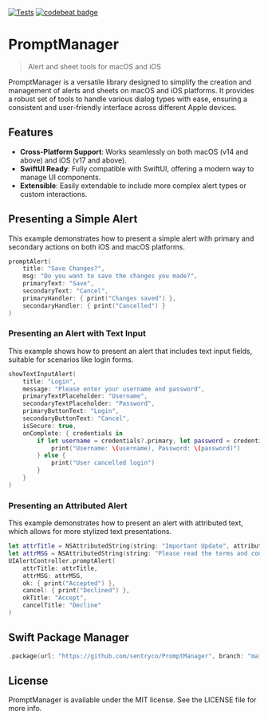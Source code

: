 [![Tests](https://github.com/sentryco/PromptManager/actions/workflows/Tests.yml/badge.svg)](https://github.com/sentryco/PromptManager/actions/workflows/Tests.yml)
[![codebeat badge](https://codebeat.co/badges/60b7748c-3675-4f19-b779-c2a675aed3c1)](https://codebeat.co/projects/github-com-sentryco-promptmanager-main)

# PromptManager

> Alert and sheet tools for macOS and iOS

PromptManager is a versatile library designed to simplify the creation and management of alerts and sheets on macOS and iOS platforms. It provides a robust set of tools to handle various dialog types with ease, ensuring a consistent and user-friendly interface across different Apple devices.

## Features

- **Cross-Platform Support**: Works seamlessly on both macOS (v14 and above) and iOS (v17 and above).
- **SwiftUI Ready**: Fully compatible with SwiftUI, offering a modern way to manage UI components.
- **Extensible**: Easily extendable to include more complex alert types or custom interactions.

## Presenting a Simple Alert

This example demonstrates how to present a simple alert with primary and secondary actions on both iOS and macOS platforms.

```swift
promptAlert(
    title: "Save Changes?",
    msg: "Do you want to save the changes you made?",
    primaryText: "Save",
    secondaryText: "Cancel",
    primaryHandler: { print("Changes saved") },
    secondaryHandler: { print("Cancelled") }
)
```

### Presenting an Alert with Text Input

This example shows how to present an alert that includes text input fields, suitable for scenarios like login forms.

```swift
showTextInputAlert(
    title: "Login",
    message: "Please enter your username and password",
    primaryTextPlaceholder: "Username",
    secondaryTextPlaceholder: "Password",
    primaryButtonText: "Login",
    secondaryButtonText: "Cancel",
    isSecure: true,
    onComplete: { credentials in
        if let username = credentials?.primary, let password = credentials?.secondary {
            print("Username: \(username), Password: \(password)")
        } else {
            print("User cancelled login")
        }
    }
)
```

### Presenting an Attributed Alert

This example demonstrates how to present an alert with attributed text, which allows for more stylized text presentations.

```swift
let attrTitle = NSAttributedString(string: "Important Update", attributes: [.foregroundColor: UIColor.red])
let attrMSG = NSAttributedString(string: "Please read the terms and conditions carefully.", attributes: [.foregroundColor: UIColor.blue])
UIAlertController.promptAlert(
    attrTitle: attrTitle,
    attrMSG: attrMSG,
    ok: { print("Accepted") },
    cancel: { print("Declined") },
    okTitle: "Accept",
    cancelTitle: "Decline"
)
```

## Swift Package Manager

```swift
.package(url: "https://github.com/sentryco/PromptManager", branch: "main")
```

## License

PromptManager is available under the MIT license. See the LICENSE file for more info.
